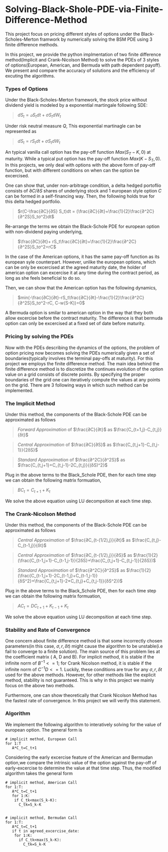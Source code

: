 # Solving-Black-Shole-PDE-via-Finite-Difference-Method

This project focus on pricing different styles of options under the Black-Scholes-Merton framwork by numerically solving the BSM PDE using 3 finite difference methods. 

In this project, we provide the python implmentation of two finite difference method(Implicit and Crank-Nicolson Method) to solve the PDEs of 3 styles of options(European, American, and Bermuda with path dependent payoff). We present and compare the accuracy of solutions and the efficiency of excuting the algorithms.

### **Types of Options**

Under the Black-Scholes-Merton framework, the stock price without dividend yield is modeled by a exponential martingale following SDE:

> $dS_t=𝑢S_tdt+σS_tdW_t$

Under risk neutral measure $Q$, This exponential martinagle can be represented as
> $dS_t=rS_tdt+σS_tdW_t$

An typical vanilla call option has the pay-off function $Max(S_T-K,0)$ at maturity. While a typical put option has the pay-off function $Max(K-S_T,0)$. In this projects, we only deal with options with the above form of pay-off function, but with different conditions on when can the option be excercised. 

One can show that, under non-arbitrage condition, a delta hedged portoflio consists of $∂C/∂S$ shares of underlying stock and 1 european style option $C$ can be formed in a self-financing way. Then, the following holds true for this delta hedged portfolio.
> $r(C-\frac{∂C}{∂S} S_t)dt = (\frac{∂C}{∂t}+\frac{1}{2}\frac{∂^2C}{∂^2S}S_tσ^2)dt$

Re-arrange the terms we obtain the Black-Schole PDE for european option with non-dividend paying underlying,

> $\frac{∂C}{∂t}+ rS_t\frac{∂C}{∂t}+\frac{1}{2}\frac{∂^2C}{∂^2S}S_tσ^2=rC$


In the case of the American options, it has the same pay-off function as its european syle counterpart. However, unlike the european options, which can be only be excercised at the agreed maturity date, the holder of american option can excercise it at any time during the contract period, as long as she feels beneficial to do so. 

Then, we can show that the American option has the following dynamics,

> $min(-\frac{∂C}{∂t}-rS_t\frac{∂C}{∂t}-\frac{1}{2}\frac{∂^2C}{∂^2S}S_tσ^2-rC, C-w(S-K))=0$

A Bermuda option is smilar to american option in the way that they both allow excercise before the contract maturity. The difference is that bermuda option can only be excercised at a fixed set of date before maturity. 


### **Pricing by solving the PDEs**

Now with the PDEs describing the dynamics of the options, the problem of option pricing now becomes solving the PDEs numerically given a set of boundaries(typically involves the terminal pay-offs at maturity). For this project we employs the finite difference method. The main idea behind the finite difference method is to discretize the continues evolution of the option value on a grid consists of discrete points. By specifying the proper boundaries of the grid one can iteratively compute the values at any points on the grid. There are 3 following ways in which such method can be implemented.

### **The Implicit Method** 
Under this method, the components of the Black-Schole PDE can be approximated as follows
> *Forward Approximation* of $\frac{∂C}{∂t}$ as $\frac{C_{t+1,j}-C_{t,j}}{δt}$

> *Central Approximation* of $\frac{∂C}{∂S}$ as $\frac{C_{t,j+1}-C_{t,j-1}}{2δS}$

> *Standard Approximation* of $\frac{∂^2C}{∂^2S}$ as $\frac{C_{t,j+1}+C_{t,j-1}-2C_{t,j}}{(δS)^2}$

Plug in the above terms to the Black_Schole PDE, then for each time step we can obtain the following matrix formuation,

> $BC_t=C_{t+1}+K_t$

We solve the above equation using LU decompsition at each time step. 


### **The Crank-Nicolson Method** 
Under this method, the components of the Black-Schole PDE can be approximated as follows
> *Central Approximation* of $\frac{∂C_{t-(1/2),j}}{∂t}$ as $\frac{C_{t,j}-C_{t-1,j}}{δt}$

> *Central Approximation* of $\frac{∂C_{t-(1/2),j}}{∂S}$ as $\frac{1}{2}(\frac{C_{t-1,j+1}-C_{t-1,j-1}}{2δS}+\frac{C_{t,j+1}-C_{t,j-1}}{2δS})$

> *Standard Approximation* of $\frac{∂^2C}{∂^2S}$ as $\frac{1}{2}(\frac{C_{t-1,j+1}-2C_{t-1,j}+C_{t-1,j-1}}{δS^2}+\frac{C_{t,j+1}-2*C_{t,j}+C_{t,j-1}}{δS^2})$

Plug in the above terms to the Black_Schole PDE, then for each time step we can obtain the following matrix formuation,

> $AC_{t}=DC_{t+1}+K_{t-1}+K_{t}$

We solve the above equation using LU decompsition at each time step. 


### **Stability and Rate of Convergence**

One concern about finite difference method is that some incorrectly chosen parameters(in this case, $σ,r,δt$) might cause the algorithm to be unstable(i.e fail to converge to a finite solution). The main source of this problem lies at the coefficient matrix ( A, D and B). For implicit method, it is stable if the infinite norm of $B^{-1} <=1$; for Crank Nicolson method, it is stable if the infinite norm of $C^{-1}D <=1$. Luckily, these conditions are true for any $σ,r,δt$ used for the above methods. However, for other methods like the explicit method, stability is not guaranteed. This is why in this project we mainly focus on the above two methods. 

Furthermore, one can show theoretically that Crank Nicolson Method has the fastest rate of convergence. In this project we will verify this statement.


### **Algorithm**
We implement the following algorithm to interatively solving for the value of european option. The general form is
```
# implicit method, European Call
for 1:T 
   A*C_t=C_t+1 
```

Considering the early excercise feature of the American and Bermudan option,we compare the intrinsic value of the option against the pay-off of early-excercise to determine the value at that time step. Thus, the modified algorithm takes the general form


```
# implicit method, American Call
for 1:T:
   A*C_t=C_t+1
   for 1:K:
    if C_tk<max(S_k-K): 
      C_tk=S_k-K
  
```
```
# implicit method, Bermudan Call
for 1:T:
   A*C_t=C_t+1
   if t in agreed_excercise_date:
    for 1:K:
      if C_tk<max(S_k-K): 
        C_tk=S_k-K
  
```



